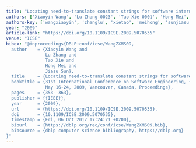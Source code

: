 ```yaml
---
title: "Locating need-to-translate constant strings for software internationalization"
authors: ['Xiaoyin Wang', 'Lu Zhang 0023', 'Tao Xie 0001', 'Hong Mei', 'Jiasu Sun']
authors-key: ['wangxiaoyin', 'zhanglu', 'xietao', 'meihong', 'sunjiasu']
year: "2009"
article-link: "https://doi.org/10.1109/ICSE.2009.5070535"
venue: "ICSE"
bibex: "@inproceedings{DBLP:conf/icse/WangZXMS09,
  author    = {Xiaoyin Wang and
               Lu Zhang and
               Tao Xie and
               Hong Mei and
               Jiasu Sun},
  title     = {Locating need-to-translate constant strings for software internationalization},
  booktitle = {31st International Conference on Software Engineering, {ICSE} 2009,
               May 16-24, 2009, Vancouver, Canada, Proceedings},
  pages     = {353--363},
  publisher = {{IEEE}},
  year      = {2009},
  url       = {https://doi.org/10.1109/ICSE.2009.5070535},
  doi       = {10.1109/ICSE.2009.5070535},
  timestamp = {Fri, 06 Oct 2017 17:24:21 +0200},
  biburl    = {https://dblp.org/rec/conf/icse/WangZXMS09.bib},
  bibsource = {dblp computer science bibliography, https://dblp.org}
}"
---
```

